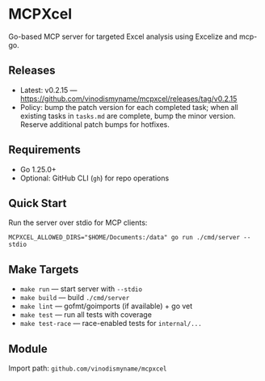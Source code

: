 # MCPXcel

Go-based MCP server for targeted Excel analysis using Excelize and mcp-go.

## Releases
- Latest: v0.2.15 — https://github.com/vinodismyname/mcpxcel/releases/tag/v0.2.15
- Policy: bump the patch version for each completed task; when all existing tasks in `tasks.md` are complete, bump the minor version. Reserve additional patch bumps for hotfixes.

## Requirements
- Go 1.25.0+
- Optional: GitHub CLI (`gh`) for repo operations

## Quick Start
Run the server over stdio for MCP clients:

```
MCPXCEL_ALLOWED_DIRS="$HOME/Documents:/data" go run ./cmd/server --stdio
```

## Make Targets
- `make run` — start server with `--stdio`
- `make build` — build `./cmd/server`
- `make lint` — gofmt/goimports (if available) + go vet
- `make test` — run all tests with coverage
- `make test-race` — race-enabled tests for `internal/...`

## Module
Import path: `github.com/vinodismyname/mcpxcel`
